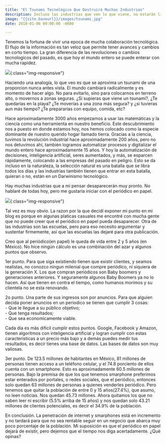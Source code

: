```yaml
---
title: "El Tsunami Tecnológico Que Destruirá Muchas Industrias"
description: Incluso las industrias que ven lo que viene, no estarán listas para el impacto.
image: "{{site.baseurl}}/images/tsunami.jpg"
date: 2018-01-06 09:00:00 -0600

---
```

<link rel="stylesheet" href="{{site.baseurl}}/css/blogposts.css">


Tenemos la fortuna de vivir una epoca de mucha colaboración tecnológica. El flujo de la información es tan veloz que permite tener avances y cambios en corto tiempo. 
La gran diferencia de las revoluciones o cambios tecnologicos del pasado, es que hoy el mundo entero se puede enterar con mucha rapidez. 

![]({{site.baseurl}}/images/tsunami.jpg){:class="img-responsive"}
 
Haciendo una analogía, lo que veo es que se aproxima un tsunami de una proporcion nunca antes vista. El mundo cambiará radicalmente y es momento de hacer algo. No para evitarlo, sino para colocarnos en terreno alto, o movernos a zonas seguras. ¿Si supieras que viene un tsunami?, ¿Te quedarías en la playa? ¿Te moverías a una zona más segura? y ¿si tuvieras aun más tiempo? ¿Te prepararías con equipo, comida, etc?



Hace aproximadamente 3000 años empezamos a usar las matemáticas y la ciencia como una herramienta en nuestro beneficio. Este descubrimiento nos a puesto en donde estamos hoy, nos hemos colocado como la especie dominante de nuestro querido hogar llamado tierra.
Gracias a la ciencia, tuvimos la revolución industrial hace aproximadamente 200 años, pero no nos detuvimos ahí, también logramos automatizar procesos y digitalizar el mundo entero hace aproximadamente 15 años. Y hoy la automatización de decisiones, inteligencia artificial, seres aumentados, y más, se esparcen rápidamente, colocando a las empresas del pasado en peligro. Esto se da incluso en la naturaleza, la selección natural es una batalla que se libra todos los días y las industrias también tienen que entrar en esta batalla, quieran o no, están en un Darwinismo tecnológico. 


Hay muchas industrias que a mi pensar desaparecerán muy pronto. No hablaré de todas hoy, pero me gustaría iniciar con el periódico en papel.

![]({{site.baseurl}}/images/newspaper.png){:class="img-responsive"}

Tal vez es muy obvio. La razon por la que decidí exponer mi punto en mi blog es porque en algunas platicas casuales me encontré con mucha gente que no puede creer que el periódico en papel pueda desaparecer. Otra de las industrias son las escuelas, pero para eso necesito argumentar y sustentar firmemente, así que las escuelas las dejaré para otra publicación.

Creo que al periódico(en papel) le queda de vida entre 2 y 5 años (en México). No hice ningún cálculo es una combinación del azar y algunos puntos que observo.
  
1er punto. Para que siga existiendo tienen que existir clientes, y seamos realistas, no conozco ningun milenial que compre periódico, ni siquiera de la generación X. Los que compran periódicos son Baby boomers y generaciones anteriores. Y seguramente algunos Baby Boomers ya no lo hacen. Así que tienen en contra el tiempo, como humanos morimos y su clientela no se esta renovando.

2o punto. Una parte de sus ingresos son por anuncios. Para que alguien decida poner anuncios en un periodico se tienen que cumplir 3 cosas: 
<br>	- Que le llegue a su público objetivo; 
<br>	- Que tenga resultados; 
<br>	- Que sea economicamente viable. 

Cada día es más dificil cumplir estos puntos. Google, Facebook y Amazon, tienen algoritmos con inteligencia artificial y logran cumplir con estas caracteristicas a un precio más bajo y a demás puedes medir tus resultados, es decir tienes una base de datos. Las bases de datos son muy valiosas.

3er punto. De 123.5 millones de habitantes en México, 81 millones de personas tienen acceso a un teléfono celular, y el 74.8 porciento de ellos cuenta con un smartphone. Esto es aproximadamente 60.5 millones de personas. Bajo la premisa de que los que tenemos smarphone preferimos estar enterados por portales, o redes sociales, que el periódico, entonces solo quedan 63 millones de personas a quienes venderles periódico. Pero tenemos que quitar la población de entre 0 y 15 años(27.4%), que asumo, no leen noticias. Nos quedan 45.73 millones. Ahora quitamos los que no saben leer ni escribir (5.5% arriba de 15 años) y nos quedan solo 43.21 millones de clientes potenciales, es decir el 34.9% de la población. 

En conclusión. La penetración de internet y smarphones está en incremento y no tardará para que no sea rentable seguir en un negocio que abarca muy poco porcentaje de la población.  Mi suposición es que el periódico en papel dejará de existir, pero dejemos que el tiempo nos diga acertadamente. ¿Qué opinas?




